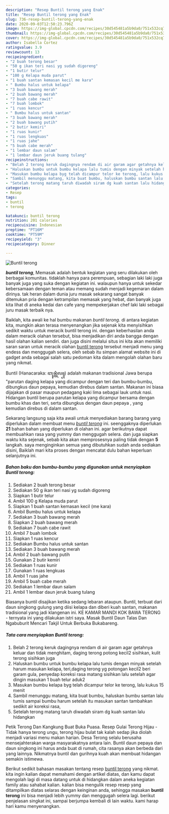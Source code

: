 ```yaml
---
description: "Resep Buntil terong yang Enak"
title: "Resep Buntil terong yang Enak"
slug: 736-resep-buntil-terong-yang-enak
date: 2020-09-03T12:50:23.796Z
image: https://img-global.cpcdn.com/recipes/30d545481a5b9da0/751x532cq70/buntil-terong-foto-resep-utama.jpg
thumbnail: https://img-global.cpcdn.com/recipes/30d545481a5b9da0/751x532cq70/buntil-terong-foto-resep-utama.jpg
cover: https://img-global.cpcdn.com/recipes/30d545481a5b9da0/751x532cq70/buntil-terong-foto-resep-utama.jpg
author: Isabella Cortez
ratingvalue: 3.9
reviewcount: 13
recipeingredient:
- "2 buah terong besar"
- "50 g ikan teri nasi yg sudah digoreng"
- "1 butir telur"
- "100 g Kelapa muda parut"
- "1 buah santan kemasan kecil me kara"
- " Bumbu halus untuk kelapa"
- "3 buah bawang merah"
- "2 buah bawang merah"
- "7 buah cabe rawit"
- "7 buah lombok"
- "1 ruas kencur"
- " Bumbu halus untuk santan"
- "3 buah bawang merah"
- "2 buah bawang putih"
- "2 butir kemiri"
- "1 ruas kunir"
- "1 ruas lengkuas"
- "1 ruas jahe"
- "5 buah cabe merah"
- "1 lembar daun salam"
- "1 lembar daun jeruk buang tulang"
recipeinstructions:
- "Belah 2 terong keruk dagingnya rendam di air garam agar getahnya keluar dan tidak menghitam, daging terong potong kecil2 sisihkan, kulit terong sisihkan juga"
- "Haluskan bumbu untuk bumbu kelapa lalu tumis dengan minyak setelah harum masukan kelapa, teri,daging terong yg potongan kecil2 beri garam gula, penyedap koreksi rasa matang sisihkan lalu setelah agar dingin masukan 1 buah telur aduk2"
- "Masukan bumbu kelapa byg telah dicampur telor ke terong, lalu kukus 15 menit"
- "Sambil menunggu matang, kita buat bumbu, haluskan bumbu santan lalu tumis sampai bumbu harum setelah itu masukan santan tambahkan sedikit air koreksi rasa,"
- "Setelah terong matang taruh diwadah siram dg kuah santan lalu hidangkan"
categories:
- Resep
tags:
- buntil
- terong

katakunci: buntil terong 
nutrition: 201 calories
recipecuisine: Indonesian
preptime: "PT16M"
cooktime: "PT59M"
recipeyield: "3"
recipecategory: Dinner

---
```



![Buntil terong](https://img-global.cpcdn.com/recipes/30d545481a5b9da0/751x532cq70/buntil-terong-foto-resep-utama.jpg)

<b><i>buntil terong</i></b>, Memasak adalah bentuk kegiatan yang seru dilakukan oleh berbagai komunitas. tidaklah hanya para perempuan, sebagian laki laki juga banyak juga yang suka dengan kegiatan ini. walaupun hanya untuk sekedar kebersamaan dengan teman atau memang sudah menjadi kegemaran dalam dirinya. tak heran dalam dunia juru masak sekarang sangat banyak ditemukan pria dengan ketrampilan memasak yang hebat, dan banyak juga kita lihat di aneka kedai dan cafe yang mempekerjakan chef laki laki sebagai juru masak terbaik nya.

Baiklah, kita awali ke hal bumbu makanan <i>buntil terong</i>. di antara kegiatan kita, mungkin akan terasa menyenangkan jika sejenak kita menyisihkan sedikit waktu untuk meracik buntil terong ini. dengan keberhasilan anda dalam meracik olahan tersebut, bisa menjadikan diri anda bangga dengan hasil olahan kalian sendiri. dan juga disini melalui situs ini kita akan memiliki saran saran untuk meracik olahan <u>buntil terong</u> tersebut menjadi menu yang endess dan menggugah selera, oleh sebab itu simpan alamat website ini di gadget anda sebagai salah satu pedoman kita dalam mengolah olahan baru yang nikmat.

Buntil (Hanacaraka: ꦧꦸꦤ꧀ꦠꦶꦭ꧀) adalah makanan tradisional Jawa berupa &#34;parutan daging kelapa yang dicampur dengan teri dan bumbu-bumbu, dibungkus daun pepaya, kemudian direbus dalam santan. Makanan ini biasa dijajakan di pasar maupun pedagang kaki lima sebagai lauk untuk nasi. Hidangan buntil berupa parutan kelapa yang dicampur bersama dengan bumbu khas dan teri, serta dibungkus dengan daun pepaya , yang kemudian direbus di dalam santan.


Sekarang langsung saja kita awali untuk menyediakan barang barang yang diperlukan dalam membuat menu <u><i>buntil terong</i></u> ini. seenggaknya diperlukan <b>21</b> bahan bahan yang diperlukan di olahan ini. agar berikutnya dapat membuahkan rasa yang yummy dan menggugah selera. dan juga siapkan waktu kita sejenak, sebab kita akan memprosesnya paling tidak dengan <b>5</b> langkah. saya menginginkan semua yang dibutuhkan sudah anda sediakan disini, Baiklah mari kita proses dengan mencatat dulu bahan keperluan selanjutnya ini.

<!--inarticleads1-->

##### Bahan baku dan bumbu-bumbu yang digunakan untuk menyiapkan Buntil terong:

1. Sediakan 2 buah terong besar
1. Sediakan 50 g ikan teri nasi yg sudah digoreng
1. Siapkan 1 butir telur
1. Ambil 100 g Kelapa muda parut
1. Siapkan 1 buah santan kemasan kecil (me kara)
1. Ambil  Bumbu halus untuk kelapa
1. Sediakan 3 buah bawang merah
1. Siapkan 2 buah bawang merah
1. Sediakan 7 buah cabe rawit
1. Ambil 7 buah lombok
1. Siapkan 1 ruas kencur
1. Sediakan  Bumbu halus untuk santan
1. Sediakan 3 buah bawang merah
1. Ambil 2 buah bawang putih
1. Gunakan 2 butir kemiri
1. Sediakan 1 ruas kunir
1. Gunakan 1 ruas lengkuas
1. Ambil 1 ruas jahe
1. Ambil 5 buah cabe merah
1. Sediakan 1 lembar daun salam
1. Ambil 1 lembar daun jeruk buang tulang


Biasanya buntil disajikan ketika sedang lebaran ataupun. Buntil, terbuat dari daun singkong gulung yang diisi kelapa dan diberi kuah santan, makanan tradisional yang jadi klangenan ini. KE KAMAR MANDI KOK BAWA TERONG - ternyata ini yang dilakukan istri saya. Masak Buntil Daun Talas Dan Ngabuburit Mencari Takjil Untuk Berbuka Bukabareng. 

<!--inarticleads2-->

##### Tata cara menyiapkan Buntil terong:

1. Belah 2 terong keruk dagingnya rendam di air garam agar getahnya keluar dan tidak menghitam, daging terong potong kecil2 sisihkan, kulit terong sisihkan juga
1. Haluskan bumbu untuk bumbu kelapa lalu tumis dengan minyak setelah harum masukan kelapa, teri,daging terong yg potongan kecil2 beri garam gula, penyedap koreksi rasa matang sisihkan lalu setelah agar dingin masukan 1 buah telur aduk2
1. Masukan bumbu kelapa byg telah dicampur telor ke terong, lalu kukus 15 menit
1. Sambil menunggu matang, kita buat bumbu, haluskan bumbu santan lalu tumis sampai bumbu harum setelah itu masukan santan tambahkan sedikit air koreksi rasa,
1. Setelah terong matang taruh diwadah siram dg kuah santan lalu hidangkan


Petik Terong Dan Kangkung Buat Buka Puasa. Resep Gulai Terong Hijau - Tidak hanya terong ungu, terong hijau bulat tak kalah sedap jika diolah menjadi variasi menu makan harian. Desa Terong selalu berusaha mensejahterakan warga masyarakatnya antara lain. Buntil daun pepaya dan daun singkong ini harus anda buat di rumah, cita rasanya akan berbeda dari yang lainnya. Nikmatnya buntil dan gurihnya kuah akan membuat hidangan semakin istimewa. 

Berikut sedikit bahasan masakan tentang resep <u>buntil terong</u> yang nikmat. kita ingin kalian dapat memahami dengan artikel diatas, dan kamu dapat mengolah lagi di masa datang untuk di hidangkan dalam aneka kegiatan family atau sahabat kalian. kalian bisa mengulik resep resep yang ditampilkan diatas selaras dengan keinginan anda, sehingga masakan <b>buntil terong</b> ini bisa menjadi lebih yummy dan menggugah selera lagi. berikut penjelasan singkat ini, sampai berjumpa kembali di lain waktu. kami harap hari kamu menyenangkan.
